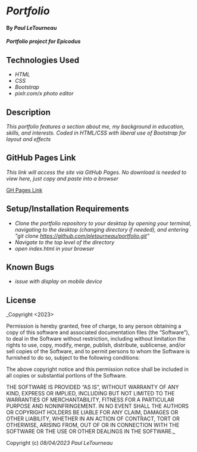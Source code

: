 # _Portfolio_

#### By _**Paul LeTourneau**_

#### _Portfolio project for Epicodus_

## Technologies Used

* _HTML_
* _CSS_
* _Bootstrap_
* _pixlr.com/x photo editor_

## Description

_This portfolio features a section about me, my background in education, skills, and interests. Coded in HTML/CSS with liberal use of Bootstrap for layout and effects_

## GitHub Pages Link

_This link will access the site via GitHub Pages. No download is needed to view here, just copy and paste into a browser_

[GH Pages Link](https://pletourneau.github.io/portfolio/)

## Setup/Installation Requirements

* _Clone the portfolio repository to your desktop by opening your terminal, navigating to the desktop (changing directory if needed), and entering "git clone https://github.com/pletourneau/portfolio.git"_
* _Navigate to the top level of the directory_
* _open index.html in your browser_


## Known Bugs

* _issue with display on mobile device_


## License

_Copyright <2023> <Paul LeTourneau>

Permission is hereby granted, free of charge, to any person obtaining a copy of this software and associated documentation files (the “Software”), to deal in the Software without restriction, including without limitation the rights to use, copy, modify, merge, publish, distribute, sublicense, and/or sell copies of the Software, and to permit persons to whom the Software is furnished to do so, subject to the following conditions:

The above copyright notice and this permission notice shall be included in all copies or substantial portions of the Software.

THE SOFTWARE IS PROVIDED “AS IS”, WITHOUT WARRANTY OF ANY KIND, EXPRESS OR IMPLIED, INCLUDING BUT NOT LIMITED TO THE WARRANTIES OF MERCHANTABILITY, FITNESS FOR A PARTICULAR PURPOSE AND NONINFRINGEMENT. IN NO EVENT SHALL THE AUTHORS OR COPYRIGHT HOLDERS BE LIABLE FOR ANY CLAIM, DAMAGES OR OTHER LIABILITY, WHETHER IN AN ACTION OF CONTRACT, TORT OR OTHERWISE, ARISING FROM, OUT OF OR IN CONNECTION WITH THE SOFTWARE OR THE USE OR OTHER DEALINGS IN THE SOFTWARE._

Copyright (c) _08/04/2023_ _Paul LeTourneau_
